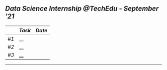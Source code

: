 ## _Data Science Internship @TechEdu - September '21_
|        | _Task_ | _Date_ |
| ------ | :----| :---------- |
| _#1_ | [__](TASKS/%231/Description.md) |  |
| _#2_ | [__](TASKS/%232/Description.md) |  |
| _#3_ | [__](TASKS/%233/Description.md) | | 
---



